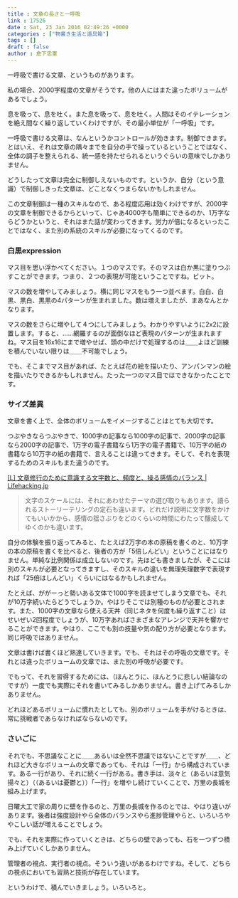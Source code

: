```yaml
---
title : 文章の長さと一呼吸
link : 17526
date : Sat, 23 Jan 2016 02:49:26 +0000
categories : ["物書き生活と道具箱"]
tags : []
draft : false
author : 倉下忠憲
---
```


一呼吸で書ける文章、というものがあります。

私の場合、2000字程度の文章がそうです。他の人にはまた違ったボリュームがあるでしょう。

息を吸って、息を吐く。また息を吸って、息を吐く。人間はそのイテレーションを絶え間なく繰り返していくわけですが、その最小単位が「一呼吸」です。

一呼吸で書ける文章は、なんというかコントロールが効きます。制御できます。とはいえ、それは文章の隅々までを自分の手で操っているということではなく、全体の調子を整えられる、統一感を持たせられるというぐらいの意味でしかありません。

どうしたって文章は完全に制御しえないものです。というか、自分（という意識）で制御しきった文章は、どことなくつまらないかもしれません。

この文章制御は一種のスキルなので、ある程度応用は効くわけですが、2000字の文章を制御できるからといって、じゃあ4000字も簡単にできるのか、1万字ならどうかというと、それはまた話が変わってきます。労力が倍になるといったことではなく、また別の系統のスキルが必要になってくるのです。

<H3>白黒expression</H3>

マス目を思い浮かべてください。１つのマスです。そのマスは白か黒に塗りつぶすことができます。つまり、２つの表現が可能ということですね。ビット。

マスの数を増やしてみましょう。横に同じマスをもう一つ並べます。白白、白黒、黒白、黒黒の4パターンが生まれました。数は増えましたが、まあなんとかなります。

マスの数をさらに増やして４つにしてみましょう。わかりやすいように2x2に設置します。すると、……網羅するのが面倒なほど表現のパターンが生まれますね。マス目を16x16にまで増やせば、頭の中だけで処理するのは＿＿よほど訓練を積んでいない限りは＿＿不可能でしょう。

でも、そこまでマス目があれば、たとえば花の絵を描いたり、アンパンマンの絵を描いたりできるかもしれません。たった一つのマス目ではできなかったことです。

<H3>サイズ差異</H3>

文章を書く上で、全体のボリュームをイメージすることはとても大切です。

つぶやきならつぶやきで、1000字の記事なら1000字の記事で、2000字の記事なら2000字の記事で、1万字の電子書籍なら1万字の電子書籍で、10万字の紙の書籍なら10万字の紙の書籍で、言えることは違ってきます。そして、それを表現するためのスキルもまた違うのです。

<a href="http://lifehacking.jp/2016/01/writing/">[L] 文章修行のために意識する文字数と、頻度と、操る感情のバランス | Lifehacking.jp</a>

<blockquote>文字のスケールには、それにあわせたテーマの選び取りもあります。語られるストーリーテリングの定石も違います。どれだけ説明に文字数をかけてもいいかから、感情の揺さぶりをどのくらいの時間にわたって醸成してゆくのかも違います。</blockquote>

自分の体験を振り返ってみると、たとえば2万字の本の原稿を書くのと、10万字の本の原稿を書くを比べると、後者の方が「5倍しんどい」ということにはなりません。単純な比例関係は成立しないのです。先ほども書きましたが、そこには別のスキルが必要となってきますし、そのスキルの違いを無理矢理数字で表現すれば「25倍はしんどい」くらいにはなるかもしれません。

たとえば、ががーっと勢いある文体で1000字を読ませてしまう文章でも、それが10万字続いたらどうでしょうか。やはりそこでは別種のものが必要とされます。また、1000字の文章なら使える天丼（同じネタを何度も繰り返すこと）はせいぜい2回程度でしょうが、10万字あればさまざまなアレンジで天丼を響かせることができます。やはり、ここでも別の技量や気の配り方が必要となります。同じ呼吸ではありません。

文章は書けば書くほど熟達していきます。でも、それはその呼吸の文章です。それとは違ったボリュームの文章では、また別の呼吸が必要です。

でもって、それを習得するためには、（ほんとうに、ほんとうに悲しい結論なのですが）一度でも実際にそれを書いてみるしかありません。書き上げてみるしかありません。

どれほどあるボリュームに慣れたとしても、別のボリュームを手がけるときは、常に挑戦者であらなければならないのです。

<H3>さいごに</H3>

それでも、不思議なことに＿＿あるいは全然不思議ではないことですが＿＿、どれほど大きなボリュームの文章であっても、それは「一行」から構成されています。ある一行があり、それに続く一行がある。書き手は、淡々と（あるいは意気揚々と）（（あるいは憂鬱と））「一行」を増やし続けていくことで、万里の長城を組み上げます。

日曜大工で家の周りに壁を作るのと、万里の長城を作るのとでは、やはり違いがあります。後者は強度設計やら全体のバランスやら進捗管理やらと、いろいろややこしい話が増えることでしょう。

でも、それを実際に作っていくときは、どちらの壁であっても、石を一つずつ積み上げていくしかありません。

管理者の視点、実行者の視点。そういう違いがあるわけですね。そして、どちらの視点においても習熟と技術が存在しています。

というわけで、積んでいきましょう。いろいろと。